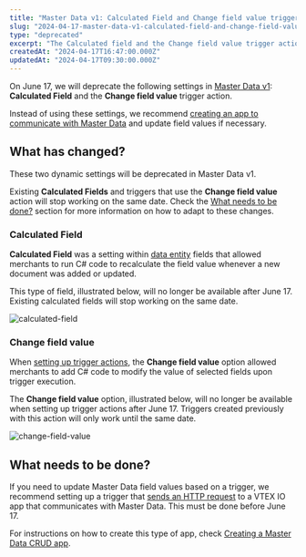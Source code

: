 ```yaml
---
title: "Master Data v1: Calculated Field and Change field value trigger deprecation"
slug: "2024-04-17-master-data-v1-calculated-field-and-change-field-value-trigger-deprecation"
type: "deprecated"
excerpt: "The Calculated field and the Change field value trigger action will be discontinued in Master Data v1."
createdAt: "2024-04-17T16:47:00.000Z"
updatedAt: "2024-04-17T09:30:00.000Z"
---
```


On June 17, we will deprecate the following settings in [Master Data v1](https://help.vtex.com/en/tutorial/master-data--4otjBnR27u4WUIciQsmkAw): **Calculated Field** and the **Change field value** trigger action.

Instead of using these settings, we recommend [creating an app to communicate with Master Data](https://developers.vtex.com/docs/guides/create-master-data-crud-app) and update field values if necessary.

## What has changed?

These two dynamic settings will be deprecated in Master Data v1.

Existing **Calculated Fields** and triggers that use the **Change field value** action will stop working on the same date. Check the [What needs to be done?](#what-needs-to-be-done) section for more information on how to adapt to these changes. 

### Calculated Field 

**Calculated Field** was a setting within [data entity](https://help.vtex.com/en/tutorial/data-entity--tutorials_1265) fields that allowed merchants to run C# code to recalculate the field value whenever a new document was added or updated.

This type of field, illustrated below, will no longer be available after June 17. Existing calculated fields will stop working on the same date.

![calculated-field](https://github.com/vtexdocs/dev-portal-content/assets/77292838/b5907281-d7c8-42ca-8e31-d6dfe1329f69)

### Change field value

When [setting up trigger actions](https://help.vtex.com/en/tutorial/creating-trigger-in-master-data--tutorials_1270), the **Change field value** option allowed merchants to add C# code to modify the value of selected fields upon trigger execution.

The **Change field value** option, illustrated below, will no longer be available when setting up trigger actions after June 17. Triggers created previously with this action will only work until the same date.

![change-field-value](https://github.com/vtexdocs/dev-portal-content/assets/77292838/e0278a99-33ff-4c72-be19-de39cd58e0b7)

## What needs to be done?

If you need to update Master Data field values based on a trigger, we recommend setting up a trigger that [sends an HTTP request](https://help.vtex.com/en/tutorial/creating-trigger-in-master-data--tutorials_1270#sending-an-http-request) to a VTEX IO app that communicates with Master Data. This must be done before June 17.

For instructions on how to create this type of app, check [Creating a Master Data CRUD app](https://developers.vtex.com/docs/guides/create-master-data-crud-app).
